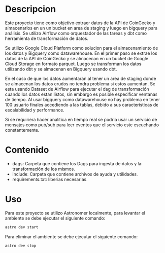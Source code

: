 Descripcion
========
Este proyecto tiene como objetivo extraer datos de la API de CoinGecko y almacenarlos en un un bucket en area de staging y luego en bigquery para análisis.
Se utilizo Airflow como orquestador de las tareas y dbt como herramienta de transformación de datos.

Se utilizo Google Cloud Platform como solucion para el almacenamiento de los datos y Bigquery como datawarehouse.
En el primer paso se extrae los datos de la API de CoinGecko y se almacenan en un bucket de Google Cloud Storage en formato parquet.
Luego se transforman los datos utilizando dbt y se almacenan en Bigquery usando dbt.

En el caso de que los datos aumentaran al tener un area de staging donde se almacenan los datos crudos no tendra problema si estos aumentan.
Se esta usando Dataset de Airflow para ejecutar el dag de transformación cuando los datos estan listos, sin embargo es posible especificar ventanas de tiempo.
Al usar bigquery como datawarehouse no hay problema en tener 100 usuario finales accediendo a las tablas, debido a sus caracteristicas de escalabilidad y performance.

Si se requiriera hacer analitica en tiempo real se podria usar un servicio de mensajes como pub/sub para leer eventos que el servicio este escuchando constantemente.

Contenido
================


- dags: Carpeta que contiene los Dags para ingesta de datos y la transformación de los mismos.
- include: Carpeta que contiene archivos de ayuda y utilidades.
- requirements.txt: liberias necesarias.


Uso
===========================

Para este proyecto se utilizo Astronomer localmente, para levantar el ambiente se debe ejecutar el siguiente comando:

```bash
astro dev start
```


Para eliminar el ambiente se debe ejecutar el siguiente comando:

```bash
astro dev stop
```


